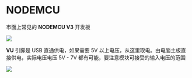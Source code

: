 # NODEMCU


<!-- ## 相关产品

| ![](http://pic.airijia.com/doc/20181122164130.png ':size=200')| NODEMCU |  [![买买买](http://cdn.airijia.com/b6eca8da724952cc0251.gif ':size=150')](https://item.taobao.com/item.htm?id=45559178968) |
--->


市面上常见的 **NODEMCU V3** 开发板

![](http://pic.airijia.com/doc/20181205100046.png)


**VU** 引脚是 USB 直通供电，如果需要 5V 以上电压，从这里取电。由电脑主板直接供电，实际电压电压 5V - 7V 都有可能，要注意模块可接受的输入电压的范围

![](http://pic.airijia.com/doc/20181205100055.png)